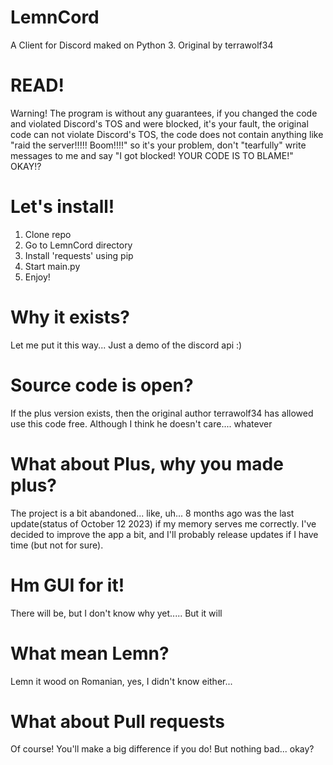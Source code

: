 # LemnCord
A Client for Discord maked on Python 3. Original by terrawolf34
# READ!
Warning! The program is without any guarantees, if you changed the code and violated Discord's TOS and were blocked, it's your fault, the original code can not violate Discord's TOS, the code does not contain anything like "raid the server!!!!! Boom!!!!" so it's your problem, don't "tearfully" write messages to me and say "I got blocked! YOUR CODE IS TO BLAME!" OKAY!?

# Let's install!
1. Clone repo
2. Go to LemnCord directory
3. Install 'requests' using pip
4. Start main.py
5. Enjoy!
# Why it exists?
Let me put it this way... Just a demo of the discord api :)
# Source code is open?
If the plus version exists, then the original author terrawolf34 has allowed use this code free. Although I think he doesn't care.... whatever
# What about Plus, why you made plus?
The project is a bit abandoned... like, uh... 8 months ago was the last update(status of October 12 2023) if my memory serves me correctly. I've decided to improve the app a bit, and I'll probably release updates if I have time (but not for sure).
# Hm GUI for it!
There will be, but I don't know why yet..... But it will
# What mean Lemn?
Lemn it wood on Romanian, yes, I didn't know either...
# What about Pull requests
Of course! You'll make a big difference if you do! But nothing bad... okay?
